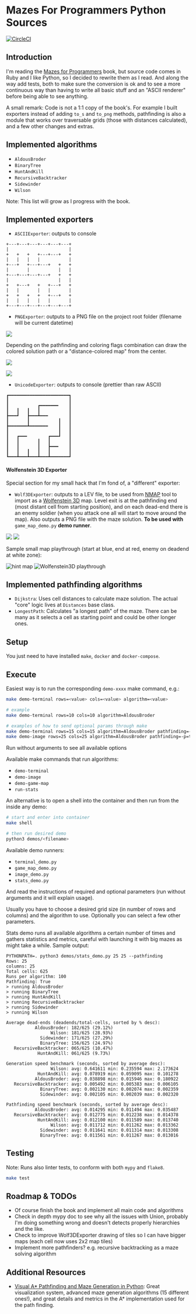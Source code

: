 # Mazes For Programmers Python Sources

[![CircleCI](https://circleci.com/gh/Kartones/mazes-for-programmers-python-src/tree/master.svg?style=svg)](https://circleci.com/gh/Kartones/mazes-for-programmers-python-src/tree/master)

## Introduction

I'm reading the [Mazes for Programmers](http://www.mazesforprogrammers.com) book, but source code comes in Ruby and I like Python, so I decided to rewrite them as I read. And along the way add tests, both to make sure the conversion is ok and to see a more continuous way than having to write all basic stuff and an "ASCII renderer" before being able to see anything.

A small remark: Code is not a 1:1 copy of the book's. For example I built exporters instead of adding `to_s` and `to_png` methods, pathfinding is also a module that works over traversable grids (those with distances calculated), and a few other changes and extras.

## Implemented algorithms

- `AldousBroder`
- `BinaryTree`
- `HuntAndKill`
- `RecursiveBacktracker`
- `Sidewinder`
- `Wilson`

Note: This list will grow as I progress with the book.

## Implemented exporters

- `ASCIIExporter`: outputs to console
```
+---+---+---+---+---+---+
|                       |
+   +   +   +---+---+   +
|   |   |   |           |
+---+   +---+---+   +   +
|       |           |   |
+---+---+---+---+   +   +
|                   |   |
+   +---+   +   +---+   +
|   |       |   |       |
+   +   +   +   +---+   +
|   |   |   |   |       |
+---+---+---+---+---+---+
```

- `PNGExporter`: outputs to a PNG file on the project root folder (filename will be current datetime)

![](doc/sample_binary_tree.png)

Depending on the pathfinding and coloring flags combination can draw the colored solution path or a "distance-colored map" from the center.

![](doc/sample_colored_pathfinding.png)

![](doc/sample_colored_maze.png)


- `UnicodeExporter`: outputs to console (prettier than raw ASCII)
```
┏━━━━━━━━━━━━━━━━━━━━━━━┓
┃                       ┃
┃           ┏━━━━━━━    ┃
┃   ┃   ┃   ┃           ┃
┣━━━┛   ┣━━━┻━━━        ┃
┃       ┃           ┃   ┃
┣━━━━━━━┻━━━━━━━    ┃   ┃
┃                   ┃   ┃
┃   ┏━━━        ┏━━━┛   ┃
┃   ┃       ┃   ┃       ┃
┃   ┃       ┃   ┣━━━    ┃
┃   ┃   ┃   ┃   ┃       ┃
┗━━━┻━━━┻━━━┻━━━┻━━━━━━━┛
```

#### Wolfenstein 3D Exporter

Special section for my small hack that I'm fond of, a "different" exporter:

- `Wolf3DExporter`: outputs to a LEV file, to be used from [NMAP](http://toastytech.com/files/nmap.html) tool to import as a [Wolfenstein 3D](https://en.wikipedia.org/wiki/Wolfenstein_3D) map. Level exit is at the pathfinding end (most distant cell from starting position), and on each dead-end there is an enemy soldier (when you attack one all will start to move around the map). Also outputs a PNG file with the maze solution. **To be used with** `game_map_demo.py` **demo runner**.


![](doc/nmap_sample_map.png)
![](doc/nmap_sample_helper_map.png)

Sample small map playthrough (start at blue, end at red, enemy on deadend at white zone):

![hint map](doc/wolf3d_sample_hintmap.png)
![Wolfenstein3D playthrough](doc/wolf3d_sample.gif)


## Implemented pathfinding algorithms

- `Dijkstra`: Uses cell distances to calculate maze solution. The actual "core" logic lives at `Distances` base class.
- `LongestPath`: Calculates "a longest path" of the maze. There can be many as it selects a cell as starting point and could be other longer ones.

## Setup

You just need to have installed `make`, `docker` and `docker-compose`.

## Execute

Easiest way is to run the corresponding `demo-xxxx` make command, e.g.:
```bash
make demo-terminal rows=<value> cols=<value> algorithm=<value>

# example
make demo-terminal rows=10 cols=10 algorithm=AldousBroder

# examples of how to send optional params through make
make demo-terminal rows=15 cols=15 algorithm=AldousBroder pathfinding=-p=true
make demo-image rows=25 cols=25 algorithm=AldousBroder pathfinding=-p=true coloring=-c=true
```
Run without arguments to see all available options

Available make commands that run algorithms:
- `demo-terminal`
- `demo-image`
- `demo-game-map`
- `run-stats`


An alternative is to open a shell into the container and then run from the inside any demo:

```bash
# start and enter into container
make shell

# then run desired demo
python3 demos/<filename>
```

Available demo runners:
- `terminal_demo.py`
- `game_map_demo.py`
- `image_demo.py`
- `stats_demo.py`

And read the instructions of required and optional parameters (run without arguments and it will explain usage).

Usually you have to choose a desired grid size (in number of rows and columns) and the algorithm to use. Optionally you can select a few other parameters.

Stats demo runs all available algorithms a certain number of times and gathers statistics and metrics, careful with launching it with big mazes as might take a while.
Sample output:
```
PYTHONPATH=. python3 demos/stats_demo.py 25 25 --pathfinding
Rows: 25
columns: 25
Total cells: 625
Runs per algorithm: 100
Pathfinding: True
> running AldousBroder
> running BinaryTree
> running HuntAndKill
> running RecursiveBacktracker
> running Sidewinder
> running Wilson

Average dead-ends (deadends/total-cells, sorted by % desc):
           AldousBroder: 182/625 (29.12%)
                 Wilson: 181/625 (28.93%)
             Sidewinder: 171/625 (27.29%)
             BinaryTree: 156/625 (24.97%)
   RecursiveBacktracker: 065/625 (10.47%)
            HuntAndKill: 061/625 (9.73%)

Generation speed benchmark (seconds, sorted by average desc):
                 Wilson: avg: 0.641611 min: 0.235594 max: 2.173624
            HuntAndKill: avg: 0.078919 min: 0.059095 max: 0.101278
           AldousBroder: avg: 0.038898 min: 0.015946 max: 0.180922
   RecursiveBacktracker: avg: 0.005492 min: 0.005383 max: 0.006105
             BinaryTree: avg: 0.002130 min: 0.002074 max: 0.002359
             Sidewinder: avg: 0.002105 min: 0.002039 max: 0.002320

Pathfinding speed benchmark (seconds, sorted by average desc):
           AldousBroder: avg: 0.014295 min: 0.011494 max: 0.035487
   RecursiveBacktracker: avg: 0.012775 min: 0.012238 max: 0.014378
            HuntAndKill: avg: 0.012100 min: 0.011589 max: 0.013740
                 Wilson: avg: 0.011712 min: 0.011262 max: 0.013362
             Sidewinder: avg: 0.011641 min: 0.011314 max: 0.013308
             BinaryTree: avg: 0.011561 min: 0.011267 max: 0.013016

```

## Testing

Note: Runs also linter tests, to conform with both `mypy` and `flake8`.

```bash
make test
```

## Roadmap & TODOs

- Of course finish the book and implement all main code and algorithms
- Check in depth mypy doc to see why all the issues with Union, probably I'm doing something wrong and doesn't detects properly hierarchies and the like.
- Check to improve Wolf3DExporter drawing of tiles so I can have bigger maps (each cell now uses 2x2 map tiles)
- Implement more pathfinders? e.g. recursive backtracking as a maze solving algorithm

## Additional Resources

- [Visual A* Pathfinding and Maze Generation in Python](https://github.com/Dicklesworthstone/visual_astar_python): Great visualization system, advanced maze generation algorithms (15 different ones!), and great details and metrics in the A* implementation used for the path finding.
